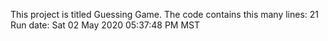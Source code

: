 This project is titled Guessing Game.
The code contains this many lines:
21
Run date:  Sat 02 May 2020 05:37:48 PM MST
